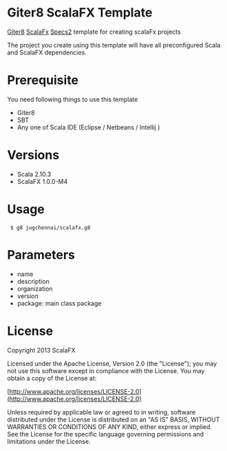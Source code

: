Giter8 ScalaFX Template 
=======================

[Giter8](https://github.com/n8han/giter8) [ScalaFx](http://code.google.com/p/scalafx/) [Specs2](http://etorreborre.github.io/specs2/) template for creating scalaFx projects

The project you create using this template will have  all preconfigured Scala and ScalaFX dependencies. 

Prerequisite
============
You need following things to use this template

* Giter8
* SBT
* Any one of Scala IDE (Eclipse / Netbeans / Intellij )

Versions
========

* Scala 2.10.3
* ScalaFX 1.0.0-M4

Usage
=====
     $ g8 jugchennai/scalafx.g8

Parameters
==========

* name
* description
* organization
* version
* package: main class package

License
=======

Copyright 2013 ScalaFX

Licensed under the Apache License, Version 2.0 (the "License"); you may not use this software except in compliance with the License. You may obtain a copy of the License at:

[http://www.apache.org/licenses/LICENSE-2.0](http://www.apache.org/licenses/LICENSE-2.0)

Unless required by applicable law or agreed to in writing, software distributed under the License is distributed on an "AS IS" BASIS, WITHOUT WARRANTIES OR CONDITIONS OF ANY KIND, either express or implied. See the License for the specific language governing permissions and limitations under the License.

